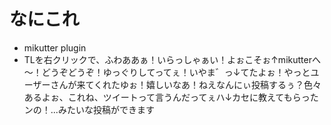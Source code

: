 # なにこれ

* mikutter plugin
* TLを右クリックで、ふわああぁ！いらっしゃぁい！よぉこそぉ↑mikutterへ～！どうぞどうぞ！ゆっぐりしてってぇ！いやま゛っ↓てたよぉ！やっとユーザーさんが来てくれたゆぉ！嬉しいなあ！ねえなんにぃ投稿するぅ？色々あるよぉ、これね、ツイートって言うんだってぇハ↓カセに教えてもらったンの！...みたいな投稿ができます
